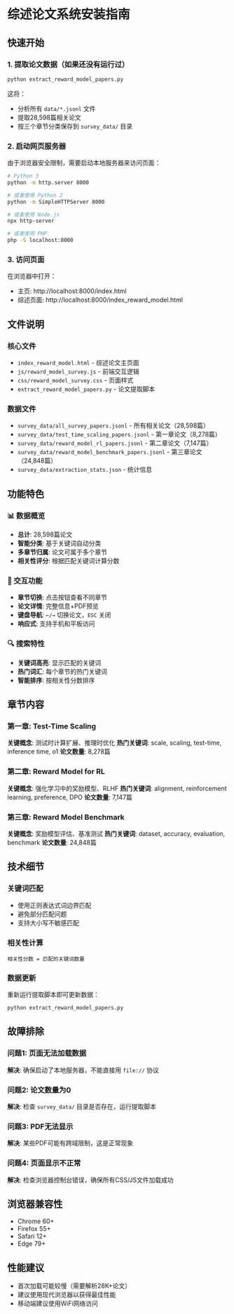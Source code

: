 # 综述论文系统安装指南

## 快速开始

### 1. 提取论文数据（如果还没有运行过）
```bash
python extract_reward_model_papers.py
```

这将：
- 分析所有 `data/*.jsonl` 文件
- 提取28,598篇相关论文
- 按三个章节分类保存到 `survey_data/` 目录

### 2. 启动网页服务器
由于浏览器安全限制，需要启动本地服务器来访问页面：

```bash
# Python 3
python -m http.server 8000

# 或者使用 Python 2
python -m SimpleHTTPServer 8000

# 或者使用 Node.js
npx http-server

# 或者使用 PHP
php -S localhost:8000
```

### 3. 访问页面
在浏览器中打开：
- 主页: http://localhost:8000/index.html
- 综述页面: http://localhost:8000/index_reward_model.html

## 文件说明

### 核心文件
- `index_reward_model.html` - 综述论文主页面
- `js/reward_model_survey.js` - 前端交互逻辑
- `css/reward_model_survey.css` - 页面样式
- `extract_reward_model_papers.py` - 论文提取脚本

### 数据文件
- `survey_data/all_survey_papers.jsonl` - 所有相关论文（28,598篇）
- `survey_data/test_time_scaling_papers.jsonl` - 第一章论文（8,278篇）
- `survey_data/reward_model_rl_papers.jsonl` - 第二章论文（7,147篇）
- `survey_data/reward_model_benchmark_papers.jsonl` - 第三章论文（24,848篇）
- `survey_data/extraction_stats.json` - 统计信息

## 功能特色

### 📊 数据概览
- **总计**: 28,598篇论文
- **智能分类**: 基于关键词自动分类
- **多章节归属**: 论文可属于多个章节
- **相关性评分**: 根据匹配关键词计算分数

### 🎯 交互功能
- **章节切换**: 点击按钮查看不同章节
- **论文详情**: 完整信息+PDF预览
- **键盘导航**: `←/→` 切换论文，`ESC` 关闭
- **响应式**: 支持手机和平板访问

### 🔍 搜索特性
- **关键词高亮**: 显示匹配的关键词
- **热门词汇**: 每个章节的热门关键词
- **智能排序**: 按相关性分数排序

## 章节内容

### 第一章: Test-Time Scaling
**关键概念**: 测试时计算扩展、推理时优化
**热门关键词**: scale, scaling, test-time, inference time, o1
**论文数量**: 8,278篇

### 第二章: Reward Model for RL  
**关键概念**: 强化学习中的奖励模型、RLHF
**热门关键词**: alignment, reinforcement learning, preference, DPO
**论文数量**: 7,147篇

### 第三章: Reward Model Benchmark
**关键概念**: 奖励模型评估、基准测试
**热门关键词**: dataset, accuracy, evaluation, benchmark
**论文数量**: 24,848篇

## 技术细节

### 关键词匹配
- 使用正则表达式词边界匹配
- 避免部分匹配问题
- 支持大小写不敏感匹配

### 相关性计算
```
相关性分数 = 匹配的关键词数量
```

### 数据更新
重新运行提取脚本即可更新数据：
```bash
python extract_reward_model_papers.py
```

## 故障排除

### 问题1: 页面无法加载数据
**解决**: 确保启动了本地服务器，不能直接用 `file://` 协议

### 问题2: 论文数量为0
**解决**: 检查 `survey_data/` 目录是否存在，运行提取脚本

### 问题3: PDF无法显示
**解决**: 某些PDF可能有跨域限制，这是正常现象

### 问题4: 页面显示不正常
**解决**: 检查浏览器控制台错误，确保所有CSS/JS文件加载成功

## 浏览器兼容性
- Chrome 60+
- Firefox 55+
- Safari 12+
- Edge 79+

## 性能建议
- 首次加载可能较慢（需要解析28K+论文）
- 建议使用现代浏览器以获得最佳性能
- 移动端建议使用WiFi网络访问
